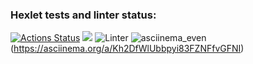 ### Hexlet tests and linter status:
[![Actions Status](https://github.com/Dddarknight/python-project-lvl1/workflows/hexlet-check/badge.svg)](https://github.com/Dddarknight/python-project-lvl1/actions)
<a href="https://codeclimate.com/github/codeclimate/codeclimate/maintainability"><img src="https://api.codeclimate.com/v1/badges/a99a88d28ad37a79dbf6/maintainability" /></a>
![Linter](https://github.com/Dddarknight/python-project-lvl1/actions/workflows/linter.yml/badge.svg)
![asciinema_even](https://github.com/Dddarknight/python-project-lvl1/actions/workflows/asciinema/badge.svg)(https://asciinema.org/a/Kh2DfWlUbbpyi83FZNFfvGFNI)
